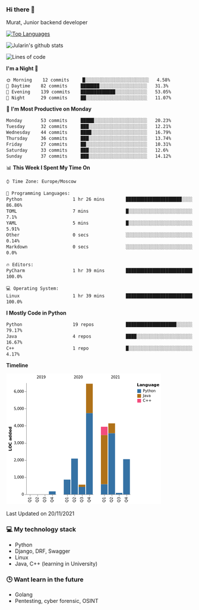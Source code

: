 ### Hi there 👋

Murat, Junior backend developer

[![Top Languages](https://github-readme-stats.vercel.app/api/top-langs/?username=Jularin&layout=compact)]()

![Jularin's github stats](https://github-readme-stats.vercel.app/api?username=Jularin&show_icons=true&include_all_commits=true&count_private=true)

<!--START_SECTION:waka-->
![Lines of code](https://img.shields.io/badge/From%20Hello%20World%20I%27ve%20Written-20356%20lines%20of%20code-blue)

**I'm a Night 🦉** 

```text
🌞 Morning    12 commits     █░░░░░░░░░░░░░░░░░░░░░░░░   4.58% 
🌆 Daytime    82 commits     ███████░░░░░░░░░░░░░░░░░░   31.3% 
🌃 Evening    139 commits    █████████████░░░░░░░░░░░░   53.05% 
🌙 Night      29 commits     ██░░░░░░░░░░░░░░░░░░░░░░░   11.07%

```
📅 **I'm Most Productive on Monday** 

```text
Monday       53 commits     █████░░░░░░░░░░░░░░░░░░░░   20.23% 
Tuesday      32 commits     ███░░░░░░░░░░░░░░░░░░░░░░   12.21% 
Wednesday    44 commits     ████░░░░░░░░░░░░░░░░░░░░░   16.79% 
Thursday     36 commits     ███░░░░░░░░░░░░░░░░░░░░░░   13.74% 
Friday       27 commits     ██░░░░░░░░░░░░░░░░░░░░░░░   10.31% 
Saturday     33 commits     ███░░░░░░░░░░░░░░░░░░░░░░   12.6% 
Sunday       37 commits     ███░░░░░░░░░░░░░░░░░░░░░░   14.12%

```


📊 **This Week I Spent My Time On** 

```text
⌚︎ Time Zone: Europe/Moscow

💬 Programming Languages: 
Python                   1 hr 26 mins        █████████████████████░░░░   86.86% 
TOML                     7 mins              █░░░░░░░░░░░░░░░░░░░░░░░░   7.1% 
YAML                     5 mins              █░░░░░░░░░░░░░░░░░░░░░░░░   5.91% 
Other                    0 secs              ░░░░░░░░░░░░░░░░░░░░░░░░░   0.14% 
Markdown                 0 secs              ░░░░░░░░░░░░░░░░░░░░░░░░░   0.0%

🔥 Editors: 
PyCharm                  1 hr 39 mins        █████████████████████████   100.0%

💻 Operating System: 
Linux                    1 hr 39 mins        █████████████████████████   100.0%

```

**I Mostly Code in Python** 

```text
Python                   19 repos            ███████████████████░░░░░░   79.17% 
Java                     4 repos             ████░░░░░░░░░░░░░░░░░░░░░   16.67% 
C++                      1 repo              █░░░░░░░░░░░░░░░░░░░░░░░░   4.17%

```


**Timeline**

![Chart not found](https://raw.githubusercontent.com/Jularin/Jularin/main/charts/bar_graph.png) 


 Last Updated on 20/11/2021
<!--END_SECTION:waka-->

### 💻 My technology stack
 - Python
 - Django, DRF, Swagger
 - Linux 
 - Java, C++ (learning in University)

### 🕒 Want learn in the future
 - Golang
 - Pentesting, cyber forensic, OSINT
